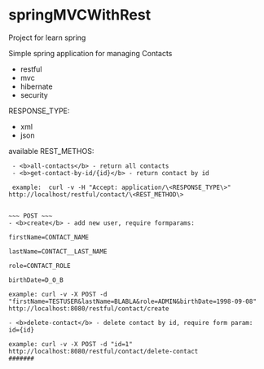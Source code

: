springMVCWithRest
=================

Project for learn spring

Simple spring application for managing Contacts

- restful
- mvc
- hibernate
- security

 RESPONSE_TYPE:
 - xml
 - json
 
 available REST_METHOS:

~~~ GET ~~~
 - <b>all-contacts</b> - return all contacts
 - <b>get-contact-by-id/{id}</b> - return contact by id
 
 example:  curl -v -H "Accept: application/\<RESPONSE_TYPE\>" http://localhost/restful/contact/\<REST_METHOD\> 
 
 
~~~ POST ~~~
- <b>create</b> - add new user, require formparams:

firstName=CONTACT_NAME

lastName=CONTACT__LAST_NAME

role=CONTACT_ROLE

birthDate=D_O_B

example: curl -v -X POST -d "firstName=TESTUSER&lastName=BLABLA&role=ADMIN&birthDate=1998-09-08" http://localhost:8080/restful/contact/create

- <b>delete-contact</b> - delete contact by id, require form param:
id={id}

example: curl -v -X POST -d "id=1" http://localhost:8080/restful/contact/delete-contact
#######
